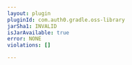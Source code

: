 ```yaml
---
layout: plugin
pluginId: com.auth0.gradle.oss-library
jarSha1: INVALID
isJarAvailable: true
error: NONE
violations: []

---
```

